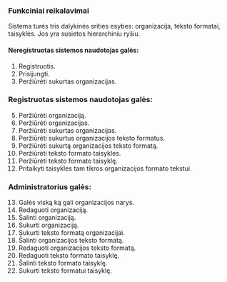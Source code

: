 ### Funkciniai reikalavimai

Sistema turės tris dalykinės srities esybes: organizacija, teksto formatai, taisyklės. Jos yra susietos hierarchiniu ryšiu.

#### Neregistruotas sistemos naudotojas galės:

1. Registruotis.
2. Prisijungti.
3. Peržiūrėti sukurtas organizacijas.

### Registruotas sistemos naudotojas galės:
5. Peržiūrėti organizaciją.
6. Peržiūrėti organizacijas.
7. Peržiūrėti sukurtas organizacijas.
8. Peržiūrėti sukurtus organizacijos teksto formatus.
9. Peržiūrėti sukurtą organizacijos teksto formatą.
10. Peržiūrėti teksto formato taisykles.
11. Peržiūrėti teksto formato taisyklę.
12. Pritaikyti taisykles tam tikros organizacijos formato tekstui.

### Administratorius galės:
13. Galės viską ką gali organizacijos narys.
14. Redaguoti organizaciją.
15. Šalinti organizaciją.
16. Sukurti organizaciją.
17. Sukurti teksto formatą organizacijai.
18. Šalinti organizacijos teksto formatą.
19. Redaguoti organizacijos teksto formatą.
20. Redaguoti teksto formato taisyklę.
21. Šalinti teksto formato taisyklę.
22. Sukurti teksto formatui taisyklę.
